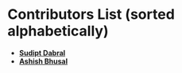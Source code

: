 Contributors List (sorted alphabetically)
=========================================

* **[Sudipt Dabral](https://github.com/sudipt1999)**
* **[Ashish Bhusal](https://github.com/bhusalashish/)**
